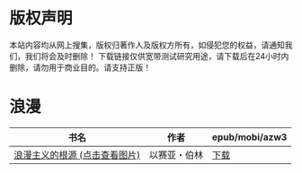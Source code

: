 # 版权声明

本站内容均从网上搜集，版权归著作人及版权方所有，如侵犯您的权益，请通知我们，我们将会及时删除！ 下载链接仅供宽带测试研究用途，请下载后在24小时内删除，请勿用于商业目的。请支持正版！

# 浪漫

| 书名 | 作者 | epub/mobi/azw3 |
| --- | --- | --- |
| [浪漫主义的根源 (点击查看图片)](https://www.dushupai.com/attachment/2024/06/02/63055871a4203416.jpg) | 以赛亚・伯林 | [下载](https://url89.ctfile.com/f/31084289-1357011475-a98679?p=8866) |
